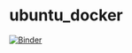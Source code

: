# ubuntu_docker

[![Binder](https://mybinder.org/badge.svg)](https://mybinder.org/v2/gh/mkarakoc/ubuntu_docker/master)
